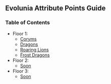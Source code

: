 ## Evolunia Attribute Points Guide

### Table of Contents
- Floor 1:
  - [Coryms](https://github.com/Evolunia/Attributes/tree/main/1.%20Coryms)
  - [Dragons](https://github.com/Evolunia/Attributes/tree/main/2.%20Dragons)
  - [Roaring Lions](https://github.com/Evolunia/Attributes/tree/main/3.%20Roaring%20Lions)
  - [Frost Dragons](https://github.com/Evolunia/Attributes/tree/main/4.%20Frost%20Dragons)
- Floor 2:
  - [Soon](#Soon)
- Floor 3:
  - [Soon](#Soon)
